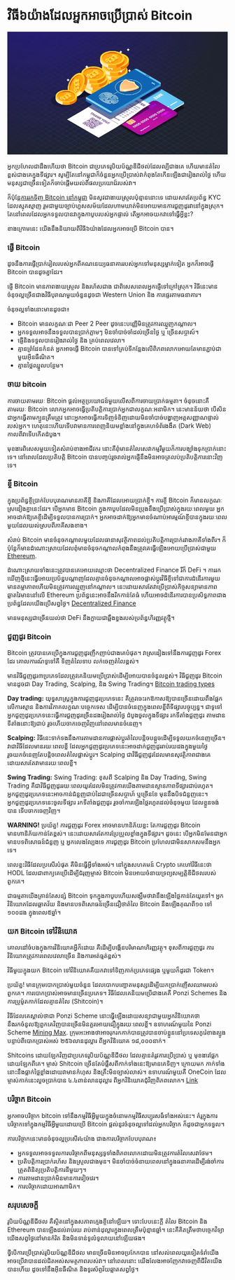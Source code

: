 # វិធី៦យ៉ាងដែលអ្នកអាចប្រើប្រាស់ Bitcoin

![bitcoin with smartphone image](./use-btc.webp)

អ្នកប្រហែលជាដឹងហើយថា Bitcoin ជាប្រភេទរូបិយប័ណ្ណឌីជីថល់ដែលល្បីជាងគេ ហើយមានតំលៃខ្ពស់ជាងគេក្នុងទីផ្សារ។ សូម្បីតែនៅកម្ពុជាក៏ចំនួនអ្នកប្រើប្រាស់វាកំពុងតែកើនឡើងជារៀងរាល់ថ្ងៃ ហើយមនុស្សជាច្រើនទៀតក៏ចាប់ផ្តើមយល់ពីផលប្រយោជ៍របស់វា។

ក៏ប៉ុន្តែ[ការរកទិញ Bitcoin នៅកម្ពុជា](https://daix.co/trade) មិនសូវជាងាយស្រួលប៉ុន្មាននោះទេ ដោយសារតែប្រព័ន្ធ KYC ដែលស្មុគស្មាញ រួមជាមួយច្បាប់ហួសសម័យដែលហាមឃាត់មិនអោយមានការជួញដូរវានៅក្នុងស្រុក។ តែនៅពេលដែលអ្នកទទួលបានវាក្នុងកាបូបរបស់អ្នកផ្ទាល់ តើអ្នកអាចយកវាទៅធ្វើអ្វីខ្លះ?

ខាងក្រោមនេះ យើងនឹងនិយាយពីវិធី៦យ៉ាងដែលអ្នកអាចប្រើ Bitcoin បាន។

### ផ្ងើ Bitcoin

ដូចនឹងការផ្ងើប្រាក់រៀលរបស់អ្នកពីគណនេយ្យធនាគាររបស់អ្នកទៅមនុស្សម្នាក់ទៀត អ្នកក៏អាចផ្ងើ Bitcoin បានដូចគ្នាដែរ។

ផ្ញើ Bitcoin មានភាពងាយស្រួល និងរហ័សជាង ជាពិសេសពេលអ្នកផ្ញើទៅក្រៅស្រុក។ វិធីនេះមានចំនុចល្អច្រើនជាងវិធីបុរាណមួយចំនួនដូចជា Western Union និង ការផ្ទេរតាមធនាគារ។

ចំនុចល្អទាំងនោះមានដូចជា៖

- Bitcoin មានលក្ខណៈជា Peer 2 Peer ដូចនេះបញ្ញើមិនត្រូវការឈ្មួញកណ្តាល។
- អ្នកទទួលអាចនឹងទទួលបានប្រាក់ភ្លាមៗ មិនចាំបាច់ចាំដល់ច្រើនថ្ងៃ ឬ ច្រើនសប្តាស៍។
- ផ្ញើនិងទទួលបានរៀងរាល់ថ្ងៃ និង គ្រប់ពេលវេលា។
- គ្មានព្រំដែនកំនត់ អ្នកអាចផ្ងើ Bitcoin បានទៅគ្រប់ទីកន្លែងលើពិភពលោកអោយតែមានភ្ជាប់ជាមួយអុីនធឺណិត។
- គ្មានថ្លៃឈ្នួលបន្ថែម។

### ចាយ bitcoin

ការចាយតាមរយៈ Bitcoin ផ្តល់អត្ថប្រយោជន៍មួយលើសពីការចាយប្រាក់ធម្មតា។ ចំនុចនោះគឺ តាមរយៈ Bitcoin លោកអ្នកអាចធ្វើប្រតិបត្តិការប្រាក់អ្នកជាលក្ខណៈអនាមិក។ នេះមានន័យថា បើសិនជាអ្នកធ្វើតាមក្បួនត្រឹមត្រូវ នោះអ្នកអាចធ្វើការទិញទំនិញដោយមិនចាំបាច់បង្ហាញអត្តសញ្ញាណផ្ទាល់របស់អ្នក។ ហេតុនេះហើយទើបវាមានការពេញនិយមខ្លាំងនៅក្នុងគេហទំព័រងងឹត (Dark Web) កាលពីវាទើបកើតដំបូង។

មុខងារពិសេសមួយទៀតសំរាប់ខាងអាជីវករ​​​​​​ នោះគឺពុំមានតំលៃសេវាកម្ម​ រឺមួយក៏ការបង្ឃាំងទុកប្រាក់នោះទេ។​​ នៅពេលដែលប្រតិបត្តិ​ Bitcoin បានបញ្ចប់រួចរាល់​ អ្នកផ្ញើនឹងមិនអាចត្រលប់ប្រតិបត្តិការនោះវិញទេ។

### ខ្ចី Bitcoin

ក្នុងប្រព័ន្ធខ្ចីប្រាក់បែបបុរាណមានភាគីខ្ចី និងភាគីដែលអោយប្រាក់ខ្ចី។ ការខ្ចី Bitcoin ក៏មានលក្ខណៈស្រដៀងគ្នានេះដែរ។ បើអ្នកមាន Bitcoin ក្នុងកាបូបដែលមិនប្រុងនឹងប្រើប្រាស់ក្នុងរយៈពេលមួយ អ្នកអាចដាក់ឱ្យគេខ្ចីដើម្បីទទួលបានការប្រាក់។ អ្នកអាចដាក់ឱ្យអ្នកមានចំណាប់អារម្មណ៍ខ្ចីបានក្នុងរយៈពេលមួយដែលយល់ស្របពីភាគីសងខាង។

សំរាប់ Bitcoin មានចំនុចកណ្តាលមួយដែលធានាសុវត្ថិភាពដល់ប្រតិបត្តិការប្រាក់រវាងភាគីទាំងពីរ។ ក៏ប៉ុន្តែក៏មានដំណោះស្រាយដែលពុំមានចំនុចកណ្តាលកំពុងនឹងត្រូវគេធ្វើឡើងអោយប្រើប្រាស់ជាមួយ
<a href="https://blockgeeks.com/guides/ethereum/" rel="noopener" target="_blank">Ethereum</a>.

ដំណោះស្រាយទាំងនេះត្រូវបានគេអោយឈ្មោះថា Decentralized Finance រឺក៏ DeFi ។ ការរកឃើញថ្មីនេះធ្វើអោយប្រប័ន្ធបណ្តាញដែលគ្មានចំនុចកណ្តាលអាចផ្លាស់ប្តូរវិធីខ្ចីទៅជាការដំនើរការមួយមានតម្លាភាពហើយមិនត្រូវការឈ្មួញនៅកណ្តាល។ នេះដោយសារតែវាប្រើប្រាស់កិច្ចសន្យាមានភាពឆ្លាតវៃមាននៅលើ Ethereum ប្រព័ន្ធនេះអាចនឹងរីកកាន់តែធំ ហើយអាចដំនើរការបានប្រសិទ្ធភាពជាងប្រព័ន្ធដែលយើងប្រើសព្ធថ្ងៃ។
<a href="https://blockonomi.com/what-is-decentralized-finance-defi/" rel="noopener" target="_blank">Decentralized Finance</a>

មានមនុស្សជាច្រើនយល់ថា DeFi នឹងក្លាយជាឆ្អឹងខ្នងរបស់ប្រព័ន្ធហិរញ្ញវត្ថុថ្មី។

### ជួញដូរ Bitcoin

Bitcoin ត្រូវបានគេប្រើក្នុងការជួញដូរញឹកញាប់ជាងគេបំផុត។ វាស្រដៀងទៅនឹងការជួញដូរ Forex ដែរ គោលការណ៍ទូទៅគឺ ទិញតំលៃទាប លក់ចេញតំលៃខ្ពស់។

មានវិធីជួញដូរ៣ប្រភេទដែលត្រូវគេនិយមប្រើប្រាស់ដើម្បីអោយបានចំនូលខ្ពស់។ វិធីជួញដូរ Bitcoin មានដូចជា Day Trading, Scalping, និង Swing Trading។ <a href="https://99bitcoins.com/bitcoin-trading/#trading_types" rel="noopener" target="_blank">Bitcoin trading types</a>

**Day trading:** យុទ្ធសាស្រ្តក្នុងការជួញដូរប្រភេទនេះ គឺត្រូវចេះរកឱកាសឱ្យបានច្រើនដោយពឹងផ្អែកលើការស្មាន និងការវិភាគលក្ខណៈបច្ចេកទេស ដើម្បីបានចំនេញក្នុងពេលខ្លីពីទីផ្សារបច្ចុប្បន្ន។ ជាទូទៅ អ្នកជួញដូរប្រភេទនេះធ្វើការជួញដូរច្រើនដងរៀងរាល់ថ្ងៃ ដំបូងចូលក្នុងទីផ្សារ រកទីតាំងជួញដូរ តាមដានទីតាំងនោះឱ្យជាប់ រួចហើយចាកចេញវិញនៅពេលមានចំនេញ។

**Scalping:** វិធីនេះទាក់ទងនឹងការតាមដានការផ្លាស់ប្តូរតំលៃបន្តិចបន្តួចដើម្បីទទួលយកចំនេញច្រើន។ វាជាវិធីដែលមានរយៈពេលខ្លី ដែលអ្នកជួញដូរប្រភេទនេះអាចដាក់ជួញដូររាប់រយដងក្នុងមួយថ្ងៃ រួចយកចំនេញតែបន្តិចពេលតំលៃផ្លាស់ប្តូរ។ Scalping ជាវិធីជួញដូរដែលមានសុវត្ថិភាពជាងគេដោយសារតែវាមានរយៈពេលខ្លី។

**Swing Trading:** Swing Trading: ខុសពី Scalping និង Day Trading, Swing Trading គឺជាវិធីជួញដូររយៈពេលយូរដែលមិនត្រូវការយើងតាមដានស្ថានភាពទីផ្សារជាប់រហូត។ អ្នកជួញដូរប្រភេទនេះអាចកាន់ជំនួញជាប់ដៃជាច្រើនសប្តាហ៍ ឬច្រើនខែ មុននឹងបិទជំនួញនេះ។ អ្នកជួញដូរប្រភេទនេះចូលទីផ្សារ រកទីតាំងជួញដូរ រួចចាំការឡើងថ្លៃរហូតដល់ចំនុចមួយ ដែលខ្លួនចង់បាន ទើបចាកចេញវិញ។

**WARNING!** ប្រយ័ត្ន! ការជួញដូរ Forex អាចមានហានិភ័យខ្លះ តែការជួញដូរ Bitcoin មានហានិភ័យកាន់តែខ្ពស់។ នេះដោយសារតែការប្រែប្រួលខ្លាំងក្នុងទីផ្សារ។ ដូចនេះ បើអ្នកមិនមែនជាអ្នកមានបទពិសោធន៍ជំនួញ ឬ អ្នកលេងល្បែងទេ ការជួញដូរ Bitcoin ប្រហែលជាមិនសាកសមនឹងអ្នកទេ។

ពេលខ្លះវិធីដែលប្រសើរបំផុត គឺមិនធ្វើអ្វីទាំងអស់។ នៅក្នុងសហគមន៍ Crypto គេហៅវិធីនេះថា HODL ដែលជាពាក្យគេប្រើដើម្បីជំរុញម្ចាស់ Bitcoin មិនអោយចំនាយទ្រព្យសម្បត្តិឌីជីថលរបស់ពួកគេ។

ជាធម្មតាយើងគ្រាន់តែសន្សំ Bitcoin ទុកក្នុងកាបូបហើយសង្ឃឹមថាវានឹងឡើងថ្លៃកាន់តែយូរទៅ។ អ្នកវិនិយោគដែលឆ្លាតវ័យ និងមានបទពិសោធន៍ច្រើនជឿថាតំលៃ Bitcoin នឹងឡើងគុណពី១០ ទៅ ១០០ដង ក្នុងពេល៥ឆ្នាំ។

### យក Bitcoin ទៅវិនិយោគ

គោលដៅចំបងក្នុងការវិនិយោគអ្វីក៏ដោយ គឺដើម្បីបង្កើនបរិមាណហិរញ្ញវត្ថុ។ ខុសពីការជួញដូរ ការវិនិយោគត្រូវការពេលវេលាច្រើន និងការអត់ធ្មត់ខ្ពស់។

វិធីមួយក្នុងយក Bitcoin ទៅវិនិយោគគឺយកវាទៅទិញកាក់ប្រភេទផ្សេង ឬមួយក៏ដូរជា Token។

ប្រយ័ត្ន! មានក្រុមបោកប្រាស់មួយចំនួន ដែលបោកបញ្ឆោតមនុស្សដើម្បីយកប្រាក់ញើសឈាមរបស់ពួកគេ។ ការបោកប្រាស់អាចមានច្រើនប្រភេទ។ វិធីដែលគេនិយមប្រើជាងគេគឺ Ponzi Schemes និង ការប្រូម៉ូតកាក់ដែលគ្មានតំលៃ (Shitcoin)។

វិធីដែលគេស្គាល់ថាជា Ponzi Scheme នោះធ្វើឡើងដោយសន្យាជាមួយអ្នកវិនិយោគថានឹងរកចំនូលឱ្យពួកគេវិញបានច្រើនមិនគួរអោយជឿក្នុងរយៈពេលខ្លី។ ឧទាហរណ៍មួយនៃ Ponzi Scheme <a href="https://bitcoinist.com/mining-max-pyramid-scheme-comes-crashing-down/" rel="noopener" target="_blank">Mining Max</a>. ក្រុមអះអាងថាអាចរុករកកាក់បានត្រូវបានចាប់ខ្លួននៅប្រទេសកូរ៉េខាងត្បូងបន្ទាប់ពីបោកប្រាស់អស់ ២៥៦លានដុល្លារ ពីអ្នកវិនិយោគ ១៨,០០០នាក់។

Shitcoins ដោយឡែកវិញជាប្រភេទរូបិយប័ណ្ណឌីជីថល ដែលគ្មានតំរូវការប្រើប្រាស់ ឬ មុខងារផ្លែកដោយឡែកពីគេ។ ម្ចាស់ Shitcoin ច្រើនតែបំផ្លឹសពីកាក់ទាំងនេះឱ្យមានគេទិញ។ ក្រោយមក កាក់ទាំងនោះនឹងធ្លាក់ថ្លៃខ្លាំងដោយវាមានកំហុស និងគ្រឹះមិនច្បាស់លាស់។ ឧទាហរណ៍មួយគឺ OneCoin ដែលម្ចាស់កាក់នេះលួចប្រាក់បាន ៤.៤ពាន់លានដុល្លារ ពីអ្នកវិនិយោគជុំវិញពិភពលោក។
<a href="https://fortune.com/2019/11/06/is-onecoin-the-biggest-financial-fraud-in-history/" rel="noopener" target="_blank">Link</a>

### បរិច្ចាក Bitcoin

អ្នកអាចបរិច្ចាក bitcoin ទៅនឹងកម្មវិធីអ្វីមួយក្នុងចំនោមកម្មវិធីសប្បុរសធំ៍ទាំងអស់នេះ។ គំរូក្នុងការបរិច្ចាកទៅក្នុងកម្មវិធីអ្វីមួយដោយប្រើ Bitcoin ផ្តល់នូវចំនុចល្អទៅដល់អ្នកបរិច្ចាក ក៏ដូចជាអ្នកទទួល។

ការបរិច្ចាកនេះមានចំនុចល្អប្រសើរ៤យ៉ាង ជាងការបរិច្ចាកបែបបុរាណ៖

- អ្នកទទួលអាចទទួលការបរិច្ចាកពីមនុស្សទូទាំងពិភពលោកដោយមិនត្រូវការតំលៃសេវាថែម។
- ប្រតិបត្តិការប្រាក់រហ័ស និងស្រួលជាងមុន។ មិនចាំបាច់ចំនាយពេលនៅក្នុងធនាគារដើម្បីរង់ចាំការត្រួតពិនិត្យប្រតិបត្តិការនីមួយៗ។
- ការតាមដានប្រាក់មិនមានការវៀចវេរ។
- ការបរិច្ចាកដោយអាណាមិក។

### សរុបសេចក្តី

រូបិយប័ណ្ណឌីជីថល គឺស្ថិតនៅក្នុងសភាពក្មេងខ្ចីនៅឡើយ។ ទោះបែបនេះក្តី តំលៃ Bitcoin និង Ethereum បានឡើងដល់រាប់រយ រាប់ពាន់ដុល្លារក្នុងពេលត្រឹមប៉ុន្មានឆ្នាំ។ នេះគឺគិតត្រឹមថាបច្ចេកវិទ្យាយើងសព្វថ្ងៃនៅមានកំរិត និងមិនទាន់ទូលំទូលាយនៅឡើយផង។

ថ្វីបើការប្រើប្រាស់រូបិយប័ណ្ណឌីជីថល មានច្រើនមិនអាចប្រកែកបាន នៅសល់ពេលយូរទៀតទំរាំយើងអាចប្រើវាបានដល់ជិតអស់សមត្ថភាពរបស់វា។ នៅពេលនោះ យើងលែងអាចញែកវាចេញពីជីវិតយើងបានហើយ ដូចទៅនឹងអុីនធឺណិត និងទូរស័ព្ទវ័យឆ្លាតសព្ធថ្ងៃ។

